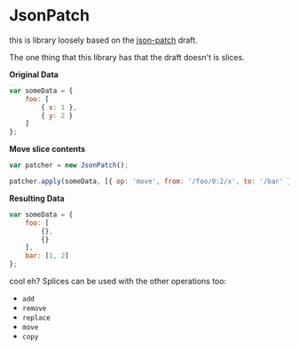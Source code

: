 # JsonPatch

this is library loosely based on the [json-patch](http://tools.ietf.org/html/draft-ietf-appsawg-json-patch-05) draft. 

The one thing that this library has that the draft doesn't is slices.


**Original Data**

``` javascript
var someData = {
	foo: [
		{ x: 1 },
		{ y: 2 }
	] 
};
```

**Move slice contents**

``` javascript
var patcher = new JsonPatch();

patcher.apply(someData, [{ op: 'move', from: '/foo/0:2/x', to: '/bar' }] );
```

**Resulting Data**

``` javascript
var someData = {
	foo: [
		{},
		{}
	],
	bar: [1, 2]
};
```

cool eh? Splices can be used with the other operations too: 

* `add`
* `remove`
* `replace`
* `move`
* `copy`
